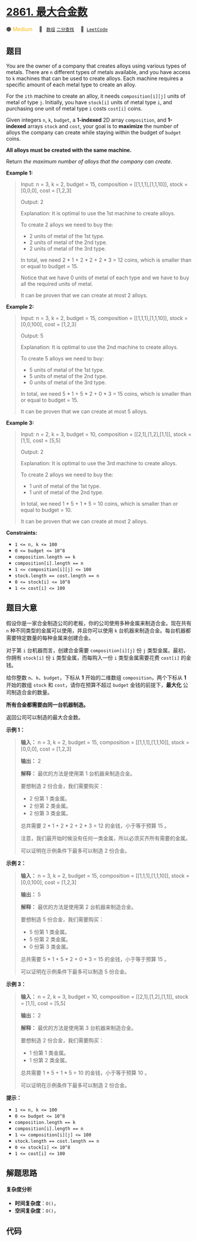 # [2861. 最大合金数](https://leetcode.com/problems/maximum-number-of-alloys)

🟠 <font color=#ffb800>Medium</font>&emsp; 🔖&ensp; [`数组`](/leetcode/outline/tag/array.md) [`二分查找`](/leetcode/outline/tag/binary-search.md)&emsp; 🔗&ensp;[`LeetCode`](https://leetcode.com/problems/maximum-number-of-alloys)

## 题目

You are the owner of a company that creates alloys using various types of
metals. There are `n` different types of metals available, and you have access
to `k` machines that can be used to create alloys. Each machine requires a
specific amount of each metal type to create an alloy.

For the `ith` machine to create an alloy, it needs `composition[i][j]` units
of metal of type `j`. Initially, you have `stock[i]` units of metal type `i`,
and purchasing one unit of metal type `i` costs `cost[i]` coins.

Given integers `n`, `k`, `budget`, a **1-indexed** 2D array `composition`, and
**1-indexed** arrays `stock` and `cost`, your goal is to **maximize** the
number of alloys the company can create while staying within the budget of
`budget` coins.

**All alloys must be created with the same machine.**

Return _the maximum number of alloys that the company can create_.



**Example 1:**

> Input: n = 3, k = 2, budget = 15, composition = [[1,1,1],[1,1,10]], stock = [0,0,0], cost = [1,2,3]
> 
> Output: 2
> 
> Explanation: It is optimal to use the 1st machine to create alloys.
> 
> To create 2 alloys we need to buy the:
> - 2 units of metal of the 1st type.
> - 2 units of metal of the 2nd type.
> - 2 units of metal of the 3rd type.
> 
> In total, we need 2 * 1 + 2 * 2 + 2 * 3 = 12 coins, which is smaller than or equal to budget = 15.
> 
> Notice that we have 0 units of metal of each type and we have to buy all the required units of metal.
> 
> It can be proven that we can create at most 2 alloys.

**Example 2:**

> Input: n = 3, k = 2, budget = 15, composition = [[1,1,1],[1,1,10]], stock = [0,0,100], cost = [1,2,3]
> 
> Output: 5
> 
> Explanation: It is optimal to use the 2nd machine to create alloys.
> 
> To create 5 alloys we need to buy:
> - 5 units of metal of the 1st type.
> - 5 units of metal of the 2nd type.
> - 0 units of metal of the 3rd type.
> 
> In total, we need 5 * 1 + 5 * 2 + 0 * 3 = 15 coins, which is smaller than or equal to budget = 15.
> 
> It can be proven that we can create at most 5 alloys.

**Example 3:**

> Input: n = 2, k = 3, budget = 10, composition = [[2,1],[1,2],[1,1]], stock = [1,1], cost = [5,5]
> 
> Output: 2
> 
> Explanation: It is optimal to use the 3rd machine to create alloys.
> 
> To create 2 alloys we need to buy the:
> - 1 unit of metal of the 1st type.
> - 1 unit of metal of the 2nd type.
> 
> In total, we need 1 * 5 + 1 * 5 = 10 coins, which is smaller than or equal to budget = 10.
> 
> It can be proven that we can create at most 2 alloys.

**Constraints:**

  * `1 <= n, k <= 100`
  * `0 <= budget <= 10^8`
  * `composition.length == k`
  * `composition[i].length == n`
  * `1 <= composition[i][j] <= 100`
  * `stock.length == cost.length == n`
  * `0 <= stock[i] <= 10^8`
  * `1 <= cost[i] <= 100`


## 题目大意

假设你是一家合金制造公司的老板，你的公司使用多种金属来制造合金。现在共有 `n` 种不同类型的金属可以使用，并且你可以使用 `k`
台机器来制造合金。每台机器都需要特定数量的每种金属来创建合金。

对于第 `i` 台机器而言，创建合金需要 `composition[i][j]` 份 `j` 类型金属。最初，你拥有 `stock[i]` 份 `i`
类型金属，而每购入一份 `i` 类型金属需要花费 `cost[i]` 的金钱。

给你整数 `n`、`k`、`budget`，下标从 **1** 开始的二维数组 `composition`，两个下标从 **1** 开始的数组
`stock` 和 `cost`，请你在预算不超过 `budget` 金钱的前提下，**最大化** 公司制造合金的数量。

**所有合金都需要由同一台机器制造。**

返回公司可以制造的最大合金数。



**示例 1：**

> 
> 
> 
> 
> 
> **输入：** n = 3, k = 2, budget = 15, composition = [[1,1,1],[1,1,10]], stock = [0,0,0], cost = [1,2,3]
> 
> **输出：** 2
> 
> **解释：** 最优的方法是使用第 1 台机器来制造合金。
> 
> 要想制造 2 份合金，我们需要购买：
> - 2 份第 1 类金属。
> - 2 份第 2 类金属。
> - 2 份第 3 类金属。
> 
> 总共需要 2 * 1 + 2 * 2 + 2 * 3 = 12 的金钱，小于等于预算 15 。
> 
> 注意，我们最开始时候没有任何一类金属，所以必须买齐所有需要的金属。
> 
> 可以证明在示例条件下最多可以制造 2 份合金。
> 
> 

**示例 2：**

> 
> 
> 
> 
> 
> **输入：** n = 3, k = 2, budget = 15, composition = [[1,1,1],[1,1,10]], stock = [0,0,100], cost = [1,2,3]
> 
> **输出：** 5
> 
> **解释：** 最优的方法是使用第 2 台机器来制造合金。 
> 
> 要想制造 5 份合金，我们需要购买： 
> - 5 份第 1 类金属。
> - 5 份第 2 类金属。 
> - 0 份第 3 类金属。 
> 
> 总共需要 5 * 1 + 5 * 2 + 0 * 3 = 15 的金钱，小于等于预算 15 。 
> 
> 可以证明在示例条件下最多可以制造 5 份合金。
> 
> 

**示例 3：**

> 
> 
> 
> 
> 
> **输入：** n = 2, k = 3, budget = 10, composition = [[2,1],[1,2],[1,1]], stock = [1,1], cost = [5,5]
> 
> **输出：** 2
> 
> **解释：** 最优的方法是使用第 3 台机器来制造合金。
> 
> 要想制造 2 份合金，我们需要购买：
> - 1 份第 1 类金属。
> - 1 份第 2 类金属。
> 
> 总共需要 1 * 5 + 1 * 5 = 10 的金钱，小于等于预算 10 。
> 
> 可以证明在示例条件下最多可以制造 2 份合金。
> 
> 



**提示：**

  * `1 <= n, k <= 100`
  * `0 <= budget <= 10^8`
  * `composition.length == k`
  * `composition[i].length == n`
  * `1 <= composition[i][j] <= 100`
  * `stock.length == cost.length == n`
  * `0 <= stock[i] <= 10^8`
  * `1 <= cost[i] <= 100`


## 解题思路

#### 复杂度分析

- **时间复杂度**：`O()`，
- **空间复杂度**：`O()`，

## 代码

```javascript

```